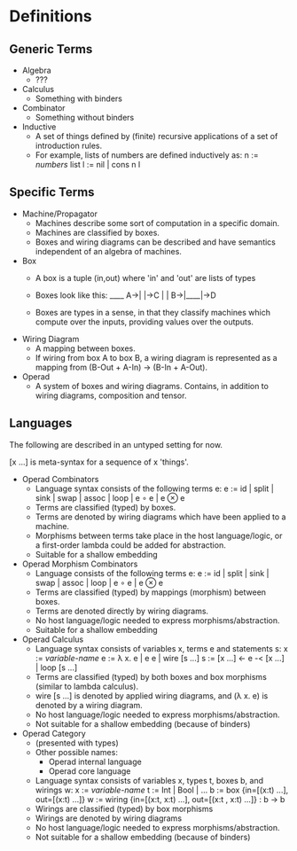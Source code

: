 Definitions
====================

Generic Terms
--------------------

* Algebra
  - ???
* Calculus
  - Something with binders
* Combinator
  - Something without binders
* Inductive
  - A set of things defined by (finite) recursive applications of a set of
    introduction rules.
  - For example, lists of numbers are defined inductively as:
        n := *numbers*
        list l := nil
                | cons n l

Specific Terms
--------------------

* Machine/Propagator
  - Machines describe some sort of computation in a specific domain.
  - Machines are classified by boxes.
  - Boxes and wiring diagrams can be described and have semantics independent
    of an algebra of machines.
* Box
  - A box is a tuple (in,out) where 'in' and 'out' are lists of types
  - Boxes look like this:
            ____
        A->|    |->C
           |    |
        B->|____|->D

  - Boxes are types in a sense, in that they classify machines which compute
    over the inputs, providing values over the outputs.
* Wiring Diagram
  - A mapping between boxes.
  - If wiring from box A to box B, a wiring diagram is represented as a mapping
    from (B-Out + A-In) -> (B-In + A-Out).
* Operad
  - A system of boxes and wiring diagrams.  Contains, in addition to wiring
    diagrams, composition and tensor.

Languages
--------------------

The following are described in an untyped setting for now.

[x ...] is meta-syntax for a sequence of x 'things'.

* Operad Combinators
  - Language syntax consists of the following terms e:
        e := id
           | split
           | sink
           | swap
           | assoc
           | loop
           | e ∘ e
           | e ⊗ e
  - Terms are classified (typed) by boxes.
  - Terms are denoted by wiring diagrams which have been applied to a machine.
  - Morphisms between terms take place in the host language/logic, or a
    first-order lambda could be added for abstraction.
  - Suitable for a shallow embedding
* Operad Morphism Combinators
  - Language consists of the following terms e:
        e := id
           | split
           | sink
           | swap
           | assoc
           | loop
           | e ∘ e
           | e ⊗ e
  - Terms are classified (typed) by mappings (morphism) between boxes.
  - Terms are denoted directly by wiring diagrams.
  - No host language/logic needed to express morphisms/abstraction.
  - Suitable for a shallow embedding
* Operad Calculus
  - Language syntax consists of variables x, terms e and statements s:
        x := *variable-name*
        e := λ x. e
           | e e
           | wire [s ...]
        s := [x ...] <- e -< [x ...]
           | loop [s ...]
  - Terms are classified (typed) by both boxes and box morphisms (similar to
    lambda calculus).
  - wire [s ...] is denoted by applied wiring diagrams, and (λ x. e) is denoted
    by a wiring diagram.
  - No host language/logic needed to express morphisms/abstraction.
  - Not suitable for a shallow embedding (because of binders)
* Operad Category
  - (presented with types)
  - Other possible names:
    + Operad internal language
    + Operad core language
  - Language syntax consists of variables x, types t, boxes b, and wirings w:
        x := *variable-name*
        t := Int | Bool | ...
        b := box {in=[(x:t) ...], out=[(x:t) ...]}
        w := wiring {in=[(x:t, x:t) ...], out=[(x:t , x:t) ...]} : b -> b
  - Wirings are classified (typed) by box morphisms
  - Wirings are denoted by wiring diagrams
  - No host language/logic needed to express morphisms/abstraction.
  - Not suitable for a shallow embedding (because of binders)
